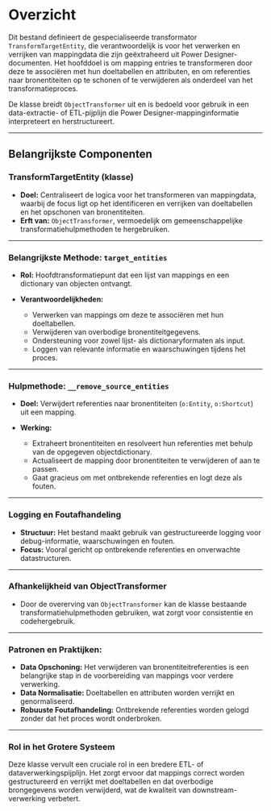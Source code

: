 # Overzicht

Dit bestand definieert de gespecialiseerde transformator `TransformTargetEntity`, die verantwoordelijk is voor het verwerken en verrijken van mappingdata die zijn geëxtraheerd uit Power Designer-documenten. Het hoofddoel is om mapping entries te transformeren door deze te associëren met hun doeltabellen en attributen, en om referenties naar bronentiteiten op te schonen of te verwijderen als onderdeel van het transformatieproces.

De klasse breidt `ObjectTransformer` uit en is bedoeld voor gebruik in een data-extractie- of ETL-pijplijn die Power Designer-mappinginformatie interpreteert en herstructureert.

---

## Belangrijkste Componenten

### TransformTargetEntity (klasse)

* **Doel:** Centraliseert de logica voor het transformeren van mappingdata, waarbij de focus ligt op het identificeren en verrijken van doeltabellen en het opschonen van bronentiteiten.
* **Erft van:** `ObjectTransformer`, vermoedelijk om gemeenschappelijke transformatiehulpmethoden te hergebruiken.

---

### Belangrijkste Methode: `target_entities`

* **Rol:** Hoofdtransformatiepunt dat een lijst van mappings en een dictionary van objecten ontvangt.
* **Verantwoordelijkheden:**

  * Verwerken van mappings om deze te associëren met hun doeltabellen.
  * Verwijderen van overbodige bronentiteitgegevens.
  * Ondersteuning voor zowel lijst- als dictionaryformaten als input.
  * Loggen van relevante informatie en waarschuwingen tijdens het proces.

---

### Hulpmethode: `__remove_source_entities`

* **Doel:** Verwijdert referenties naar bronentiteiten (`o:Entity`, `o:Shortcut`) uit een mapping.
* **Werking:**

  * Extraheert bronentiteiten en resolveert hun referenties met behulp van de opgegeven objectdictionary.
  * Actualiseert de mapping door bronentiteiten te verwijderen of aan te passen.
  * Gaat gracieus om met ontbrekende referenties en logt deze als fouten.

---

### Logging en Foutafhandeling

* **Structuur:** Het bestand maakt gebruik van gestructureerde logging voor debug-informatie, waarschuwingen en fouten.
* **Focus:** Vooral gericht op ontbrekende referenties en onverwachte datastructuren.

---

### Afhankelijkheid van ObjectTransformer

* Door de overerving van `ObjectTransformer` kan de klasse bestaande transformatiehulpmethoden gebruiken, wat zorgt voor consistentie en codehergebruik.

---

### Patronen en Praktijken:

* **Data Opschoning:** Het verwijderen van bronentiteitreferenties is een belangrijke stap in de voorbereiding van mappings voor verdere verwerking.
* **Data Normalisatie:** Doeltabellen en attributen worden verrijkt en genormaliseerd.
* **Robuuste Foutafhandeling:** Ontbrekende referenties worden gelogd zonder dat het proces wordt onderbroken.

---

### Rol in het Grotere Systeem

Deze klasse vervult een cruciale rol in een bredere ETL- of dataverwerkingspijplijn. Het zorgt ervoor dat mappings correct worden gestructureerd en verrijkt met doeltabellen en dat overbodige brongegevens worden verwijderd, wat de kwaliteit van downstream-verwerking verbetert.
